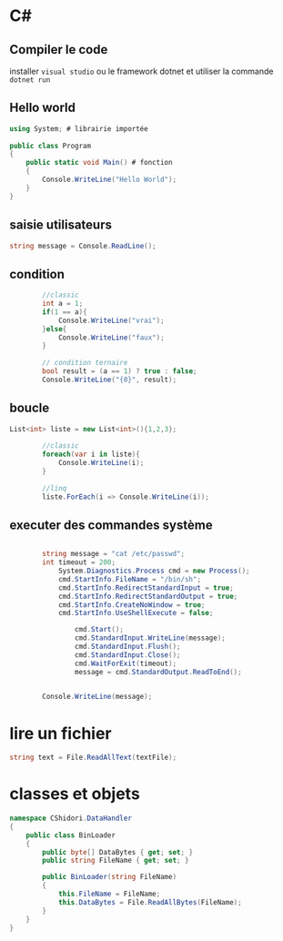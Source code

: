 # C#

## Compiler le code

installer `visual studio` ou le framework dotnet et utiliser la commande `dotnet run`

## Hello world

```c#
using System; # librairie importée
					
public class Program
{
	public static void Main() # fonction
	{
		Console.WriteLine("Hello World");
	}
}
```

## saisie utilisateurs

```c#
string message = Console.ReadLine();
```

## condition

```c#
		//classic
		int a = 1;
		if(1 == a){
			Console.WriteLine("vrai");			
		}else{ 
			Console.WriteLine("faux");
		}
		
		// condition ternaire
		bool result = (a == 1) ? true : false;
		Console.WriteLine("{0}", result);
```

## boucle

```c#
List<int> liste = new List<int>(){1,2,3};
		
		//classic
		foreach(var i in liste){
			Console.WriteLine(i);
		}
		
		//linq
		liste.ForEach(i => Console.WriteLine(i));
```

## executer des commandes système

```c#

		string message = "cat /etc/passwd";
		int timeout = 200;
            System.Diagnostics.Process cmd = new Process();
            cmd.StartInfo.FileName = "/bin/sh";
            cmd.StartInfo.RedirectStandardInput = true;
            cmd.StartInfo.RedirectStandardOutput = true;
            cmd.StartInfo.CreateNoWindow = true;
            cmd.StartInfo.UseShellExecute = false;

                cmd.Start();
                cmd.StandardInput.WriteLine(message);
                cmd.StandardInput.Flush();
                cmd.StandardInput.Close();
                cmd.WaitForExit(timeout);
                message = cmd.StandardOutput.ReadToEnd();

		
		Console.WriteLine(message);
```

# lire un fichier

```c#
string text = File.ReadAllText(textFile); 
``` 

# classes et objets

```c#
namespace CShidori.DataHandler
{
    public class BinLoader
    {
        public byte[] DataBytes { get; set; }
        public string FileName { get; set; }

        public BinLoader(string FileName)
        {
            this.FileName = FileName;
            this.DataBytes = File.ReadAllBytes(FileName);
        }
    }
}
```

